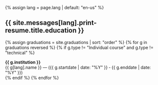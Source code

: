 {% assign lang = page.lang | default: "en-us" %}

<h2>{{ site.messages[lang].print-resume.title.education }}</h2>

{% assign graduations = site.graduations | sort: "order" %}
{% for g in graduations reversed %}
  {% if g.type != "Individual course" and g.type != "technical" %}
<div class="page">
  <strong>{{ g.institution }}</strong>
  <br />{{ g[lang].name }} &mdash; (<time datetime="{{ g.startdate }}">{{ g.startdate | date: "%Y" }}</time> &dash; <time datetime="{{ g.enddate }}">{{ g.enddate | date: "%Y" }}</time>)
</div>
  {% endif %}
{% endfor %}
